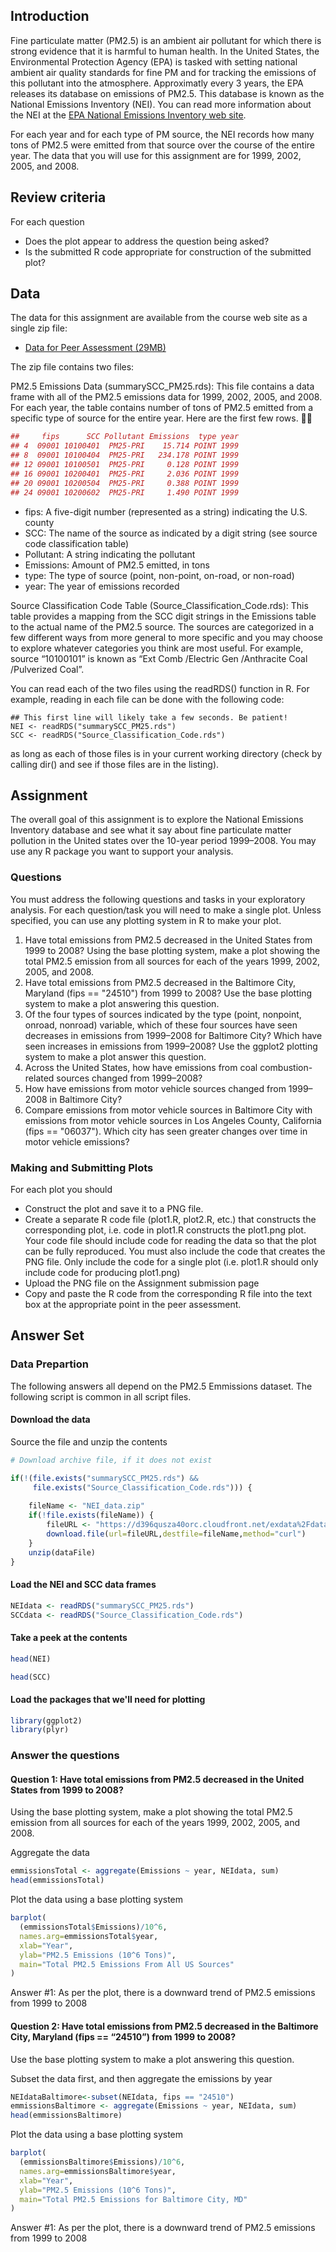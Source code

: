 ## Introduction

Fine particulate matter (PM2.5) is an ambient air pollutant for which there is strong evidence that it is harmful to human health. In the United States, the Environmental Protection Agency (EPA) is tasked with setting national ambient air quality standards for fine PM and for tracking the emissions of this pollutant into the atmosphere. Approximatly every 3 years, the EPA releases its database on emissions of PM2.5. This database is known as the National Emissions Inventory (NEI). You can read more information about the NEI at the [EPA National Emissions Inventory web site](http://www.epa.gov/ttn/chief/eiinformation.html).

For each year and for each type of PM source, the NEI records how many tons of PM2.5 were emitted from that source over the course of the entire year. The data that you will use for this assignment are for 1999, 2002, 2005, and 2008.

## Review criteria
 
For each question

 * Does the plot appear to address the question being asked?
 * Is the submitted R code appropriate for construction of the submitted plot?

## Data 

The data for this assignment are available from the course web site as a single zip file:

 * [Data for Peer Assessment (29MB)](https://d396qusza40orc.cloudfront.net/exdata%2Fdata%2FNEI_data.zip)

The zip file contains two files:

PM2.5 Emissions Data (summarySCC_PM25.rds): This file contains a data frame with all of the PM2.5 emissions data for 1999, 2002, 2005, and 2008. For each year, the table contains number of tons of PM2.5 emitted from a specific type of source for the entire year. Here are the first few rows.

```R
##     fips      SCC Pollutant Emissions  type year
## 4  09001 10100401  PM25-PRI    15.714 POINT 1999
## 8  09001 10100404  PM25-PRI   234.178 POINT 1999
## 12 09001 10100501  PM25-PRI     0.128 POINT 1999
## 16 09001 10200401  PM25-PRI     2.036 POINT 1999
## 20 09001 10200504  PM25-PRI     0.388 POINT 1999
## 24 09001 10200602  PM25-PRI     1.490 POINT 1999
```

 * fips: A five-digit number (represented as a string) indicating the U.S. county
 * SCC: The name of the source as indicated by a digit string (see source code classification table)
 * Pollutant: A string indicating the pollutant
 * Emissions: Amount of PM2.5 emitted, in tons
 * type: The type of source (point, non-point, on-road, or non-road)
 * year: The year of emissions recorded

Source Classification Code Table (Source_Classification_Code.rds): This table provides a mapping from the SCC digit strings in the Emissions table to the actual name of the PM2.5 source. The sources are categorized in a few different ways from more general to more specific and you may choose to explore whatever categories you think are most useful. For example, source “10100101” is known as “Ext Comb /Electric Gen /Anthracite Coal /Pulverized Coal”.

You can read each of the two files using the readRDS() function in R. For example, reading in each file can be done with the following code:


```R
## This first line will likely take a few seconds. Be patient!
NEI <- readRDS("summarySCC_PM25.rds")
SCC <- readRDS("Source_Classification_Code.rds")
```

as long as each of those files is in your current working directory (check by calling dir() and see if those files are in the listing).


## Assignment 
The overall goal of this assignment is to explore the National Emissions Inventory database and see what it say about fine particulate matter pollution in the United states over the 10-year period 1999–2008. You may use any R package you want to support your analysis.

### Questions

You must address the following questions and tasks in your exploratory analysis. For each question/task you will need to make a single plot. Unless specified, you can use any plotting system in R to make your plot.

 1. Have total emissions from PM2.5 decreased in the United States from 1999 to 2008? Using the base plotting system, make a plot showing the total PM2.5 emission from all sources for each of the years 1999, 2002, 2005, and 2008.
 2. Have total emissions from PM2.5 decreased in the Baltimore City, Maryland (fips == "24510") from 1999 to 2008? Use the base plotting system to make a plot answering this question.
 3. Of the four types of sources indicated by the type (point, nonpoint, onroad, nonroad) variable, which of these four sources have seen decreases in emissions from 1999–2008 for Baltimore City? Which have seen increases in emissions from 1999–2008? Use the ggplot2 plotting system to make a plot answer this question.
 4. Across the United States, how have emissions from coal combustion-related sources changed from 1999–2008?
 5. How have emissions from motor vehicle sources changed from 1999–2008 in Baltimore City?
 6. Compare emissions from motor vehicle sources in Baltimore City with emissions from motor vehicle sources in Los Angeles County, California (fips == "06037"). Which city has seen greater changes over time in motor vehicle emissions?

### Making and Submitting Plots 
For each plot you should

 * Construct the plot and save it to a PNG file.
 * Create a separate R code file (plot1.R, plot2.R, etc.) that constructs the corresponding plot, i.e. code in plot1.R constructs the plot1.png plot. Your code file should include code for reading the data so that the plot can be fully reproduced. You must also include the code that creates the PNG file. Only include the code for a single plot (i.e. plot1.R should only include code for producing plot1.png)
 * Upload the PNG file on the Assignment submission page
 * Copy and paste the R code from the corresponding R file into the text box at the appropriate point in the peer assessment.
 
## Answer Set

### Data Prepartion
The following answers all depend on the PM2.5 Emmissions dataset. The following script is common in all script files.

#### Download the data
Source the file and unzip the contents
```R
# Download archive file, if it does not exist

if(!(file.exists("summarySCC_PM25.rds") && 
     file.exists("Source_Classification_Code.rds"))) { 
    
    fileName <- "NEI_data.zip"
    if(!file.exists(fileName)) {
        fileURL <- "https://d396qusza40orc.cloudfront.net/exdata%2Fdata%2FNEI_data.zip"
        download.file(url=fileURL,destfile=fileName,method="curl")
    }  
    unzip(dataFile) 
}
```
#### Load the NEI and SCC data frames
```R
NEIdata <- readRDS("summarySCC_PM25.rds")
SCCdata <- readRDS("Source_Classification_Code.rds")
```
#### Take a peek at the contents
```R
head(NEI)
```

```R
head(SCC)
```

#### Load the packages that we'll need for plotting
```R
library(ggplot2)
library(plyr)
```
### Answer the questions
#### Question 1: Have total emissions from PM2.5 decreased in the United States from 1999 to 2008?
Using the base plotting system, make a plot showing the total PM2.5 emission from all sources for each of the years 1999, 2002, 2005, and 2008.

Aggregate the data
```R
emmissionsTotal <- aggregate(Emissions ~ year, NEIdata, sum)
head(emmissionsTotal)
```
Plot the data using a base plotting system
```R
barplot(
  (emmissionsTotal$Emissions)/10^6,
  names.arg=emmissionsTotal$year,
  xlab="Year",
  ylab="PM2.5 Emissions (10^6 Tons)",
  main="Total PM2.5 Emissions From All US Sources"
)
```

Answer #1: As per the plot, there is a downward trend of PM2.5 emissions from 1999 to 2008

#### Question 2: Have total emissions from PM2.5 decreased in the Baltimore City, Maryland (fips == “24510”) from 1999 to 2008? 
Use the base plotting system to make a plot answering this question.

Subset the data first, and then aggregate the emissions by year
```R
NEIdataBaltimore<-subset(NEIdata, fips == "24510")
emmissionsBaltimore <- aggregate(Emissions ~ year, NEIdata, sum)
head(emmissionsBaltimore)
```
Plot the data using a base plotting system
```R
barplot(
  (emmissionsBaltimore$Emissions)/10^6,
  names.arg=emmissionsBaltimore$year,
  xlab="Year",
  ylab="PM2.5 Emissions (10^6 Tons)",
  main="Total PM2.5 Emissions for Baltimore City, MD"
)
```

Answer #1: As per the plot, there is a downward trend of PM2.5 emissions from 1999 to 2008